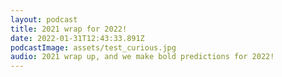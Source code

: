 ```yaml
---
layout: podcast
title: 2021 wrap for 2022!
date: 2022-01-31T12:43:33.891Z
podcastImage: assets/test_curious.jpg
audio: 2021 wrap up, and we make bold predictions for 2022!
---
```

